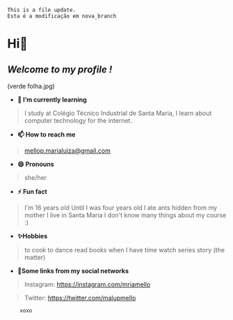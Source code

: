 

    This is a file update.
	Esta é a modificação em nova_branch

# Hi:lollipop:
## _Welcome to my profile !_

(verde folha.jpg)

- **🌱 I’m currently learning**
> I study at Colégio Técnico Industrial de Santa Maria, I learn about computer technology for the internet.
    
    
- **📫 How to reach me**
>  mellop.marialuiza@gmail.com



- **😄 Pronouns**
>  she/her
 
 
 
- **⚡ Fun fact**
>  I'm 16 years old
> Until I was four years old I ate ants hidden from my mother
> I live in Santa Maria
> I don't know many things about my course :)


- **✨Hobbies**
>  to cook 
>  to dance
>  read books when I have time
>   watch series
>   story (the matter)

- **:pencil:Some links from my social networks**
 > Instagram: https://instagram.com/mriamello

 > Twitter: https://twitter.com/malupmello



		xoxo










<!--
**mariamello/mariamello** is a ✨ _special_ ✨ repository because its `README.md` (this file) appears on your GitHub profile.



-->
